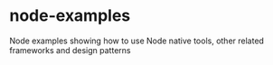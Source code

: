 # node-examples
Node examples showing how to use Node native tools, other related frameworks and design patterns
